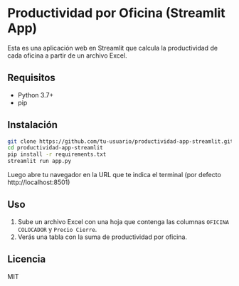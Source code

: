 # Productividad por Oficina (Streamlit App)

Esta es una aplicación web en Streamlit que calcula la productividad de cada oficina a partir de un archivo Excel.

## Requisitos

- Python 3.7+
- pip

## Instalación

```bash
git clone https://github.com/tu-usuario/productividad-app-streamlit.git
cd productividad-app-streamlit
pip install -r requirements.txt
streamlit run app.py
```

Luego abre tu navegador en la URL que te indica el terminal (por defecto http://localhost:8501)

## Uso

1. Sube un archivo Excel con una hoja que contenga las columnas `OFICINA COLOCADOR` y `Precio Cierre`.
2. Verás una tabla con la suma de productividad por oficina.

## Licencia

MIT
